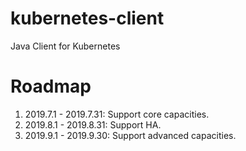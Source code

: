 # kubernetes-client
Java Client for Kubernetes


# Roadmap

1. 2019.7.1 - 2019.7.31: Support core capacities.
2. 2019.8.1 - 2019.8.31: Support HA.
3. 2019.9.1 - 2019.9.30: Support advanced capacities.
